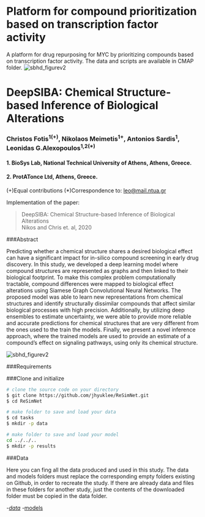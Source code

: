 # Platform for compound prioritization based on transcription factor activity
A platform for drug repurposing for MYC by prioritizing  compounds based on transcription factor activity.
The data and scripts are available in CMAP folder. 
![sbhd_figurev2](https://user-images.githubusercontent.com/48244638/57519061-272fbb80-7323-11e9-9760-8e6cc0d4c82b.png)

# DeepSIBA: Chemical Structure-based Inference of Biological Alterations
### Christos Fotis<sup>1(+)</sup>, Nikolaos Meimetis<sup>1+</sup>, Antonios Sardis<sup>1</sup>, Leonidas G.Alexopoulos<sup>1,2(*)</sup>
 #### 1. BioSys Lab, National Technical University of Athens, Athens, Greece.
#### 2. ProtATonce Ltd, Athens, Greece.
(+)Equal contributions
(*)Correspondence to: leo@mail.ntua.gr

Implementation of the paper:
> DeepSIBA: Chemical Structure-based Inference of Biological Alterations <br>
> Nikos and Chris et. al, 2020

###Abstract

Predicting whether a chemical structure shares a desired biological effect can have a significant impact for in-silico compound screening in early drug discovery.  In this study, we developed a deep learning model where compound structures are represented as graphs and then linked to their biological footprint. To make this complex problem computationally tractable, compound differences were mapped to biological effect alterations using Siamese Graph Convolutional Neural Networks. The proposed model was able to learn new representations from chemical structures and identify structurally dissimilar compounds that affect similar biological processes with high precision. Additionally, by utilizing deep ensembles to estimate uncertainty, we were able to provide more reliable and accurate predictions for chemical structures that are very different from the ones used to the train the models. Finally, we present a novel inference approach, where the trained models are used to provide an estimate of a compound’s effect on signaling pathways, using only its chemical structure.

![sbhd_figurev2](https://user-images.githubusercontent.com/48244638/57519061-272fbb80-7323-11e9-9760-8e6cc0d4c82b.png)

###Requirements

###Clone and initialize

```bash
# clone the source code on your directory
$ git clone https://github.com/jhyuklee/ReSimNet.git
$ cd ReSimNet

# make folder to save and load your data
$ cd tasks
$ mkdir -p data

# make folder to save and load your model
cd ../../..
$ mkdir -p results
```

###Data

Here you can fing all the data produced and used in this study.
The data and models folders must replace the corresponding empty folders existing on Github, in order to recreate the study. 
If there are already data and files in these folders for another study, just the contents of the downloaded folder must be copied in the data folder.
 
-*[data](http://google.com)
-*[models](http://google.com)



